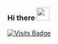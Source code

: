 ### Hi there <img src="https://media.giphy.com/media/gM5qFksULw54NMWyry/source.gif" width="29px">

 [![Visits Badge](https://badges.pufler.dev/visits/dhruv004/dhruv004)](https://badges.pufler.dev/visits/dhruv004/dhruv004)
<!--
**dhruv004/dhruv004** is a ✨ _special_ ✨ repository because its `README.md` (this file) appears on your GitHub profile.

Here are some ideas to get you started:

- 🔭 I’m currently working on ...
- 🌱 I’m currently learning ...
- 👯 I’m looking to collaborate on ...
- 🤔 I’m looking for help with ...
- 💬 Ask me about ...
- 📫 How to reach me: ...
- 😄 Pronouns: ...
- ⚡ Fun fact: ...
-->
